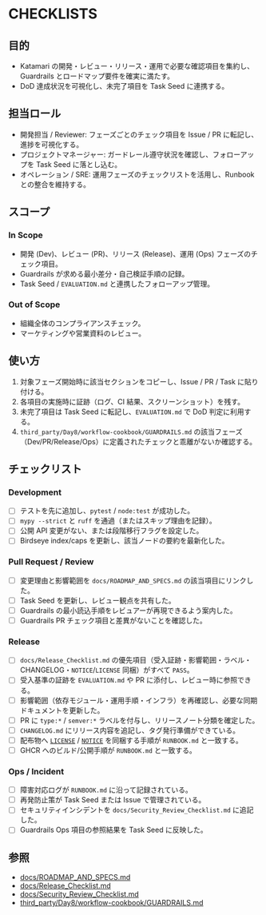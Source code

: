 # CHECKLISTS

## 目的
- Katamari の開発・レビュー・リリース・運用で必要な確認項目を集約し、Guardrails とロードマップ要件を確実に満たす。
- DoD 達成状況を可視化し、未完了項目を Task Seed に連携する。

## 担当ロール
- 開発担当 / Reviewer: フェーズごとのチェック項目を Issue / PR に転記し、進捗を可視化する。
- プロジェクトマネージャー: ガードレール遵守状況を確認し、フォローアップを Task Seed に落とし込む。
- オペレーション / SRE: 運用フェーズのチェックリストを活用し、Runbook との整合を維持する。

## スコープ
### In Scope
- 開発 (Dev)、レビュー (PR)、リリース (Release)、運用 (Ops) フェーズのチェック項目。
- Guardrails が求める最小差分・自己検証手順の記録。
- Task Seed / `EVALUATION.md` と連携したフォローアップ管理。

### Out of Scope
- 組織全体のコンプライアンスチェック。
- マーケティングや営業資料のレビュー。

## 使い方
1. 対象フェーズ開始時に該当セクションをコピーし、Issue / PR / Task に貼り付ける。
2. 各項目の実施時に証跡（ログ、CI 結果、スクリーンショット）を残す。
3. 未完了項目は Task Seed に転記し、`EVALUATION.md` で DoD 判定に利用する。
4. `third_party/Day8/workflow-cookbook/GUARDRAILS.md` の該当フェーズ（Dev/PR/Release/Ops）に定義されたチェックと乖離がないか確認する。

## チェックリスト
### Development
- [ ] テストを先に追加し、`pytest` / `node:test` が成功した。
- [ ] `mypy --strict` と `ruff` を通過（またはスキップ理由を記録）。
- [ ] 公開 API 変更がない、または段階移行フラグを設定した。
- [ ] Birdseye index/caps を更新し、該当ノードの要約を最新化した。

### Pull Request / Review
- [ ] 変更理由と影響範囲を `docs/ROADMAP_AND_SPECS.md` の該当項目にリンクした。
- [ ] Task Seed を更新し、レビュー観点を共有した。
- [ ] Guardrails の最小読込手順をレビュアーが再現できるよう案内した。
- [ ] Guardrails PR チェック項目と差異がないことを確認した。

### Release
- [ ] `docs/Release_Checklist.md` の優先項目（受入証跡・影響範囲・ラベル・CHANGELOG・`NOTICE`/`LICENSE` 同梱）がすべて `PASS`。
- [ ] 受入基準の証跡を `EVALUATION.md` や PR に添付し、レビュー時に参照できる。
- [ ] 影響範囲（依存モジュール・運用手順・インフラ）を再確認し、必要な同期ドキュメントを更新した。
- [ ] PR に `type:*` / `semver:*` ラベルを付与し、リリースノート分類を確定した。
- [ ] `CHANGELOG.md` にリリース内容を追記し、タグ発行準備ができている。
- [ ] 配布物へ [`LICENSE`](LICENSE) / [`NOTICE`](NOTICE) を同梱する手順が `RUNBOOK.md` と一致する。
- [ ] GHCR へのビルド/公開手順が `RUNBOOK.md` と一致する。

### Ops / Incident
- [ ] 障害対応ログが `RUNBOOK.md` に沿って記録されている。
- [ ] 再発防止策が Task Seed または Issue で管理されている。
- [ ] セキュリティインシデントを `docs/Security_Review_Checklist.md` に追記した。
- [ ] Guardrails Ops 項目の参照結果を Task Seed に反映した。

## 参照
- [docs/ROADMAP_AND_SPECS.md](docs/ROADMAP_AND_SPECS.md)
- [docs/Release_Checklist.md](docs/Release_Checklist.md)
- [docs/Security_Review_Checklist.md](docs/Security_Review_Checklist.md)
- [third_party/Day8/workflow-cookbook/GUARDRAILS.md](third_party/Day8/workflow-cookbook/GUARDRAILS.md)
